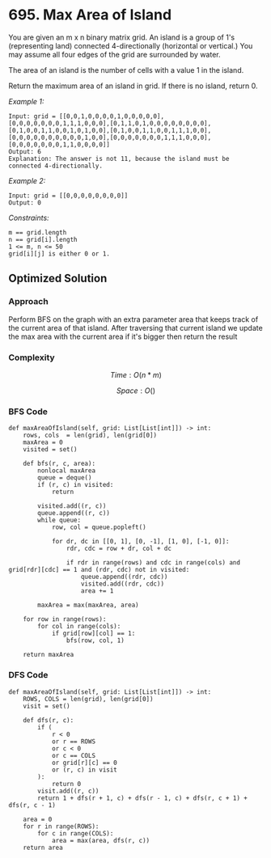 # 695. Max Area of Island
You are given an m x n binary matrix grid. An island is a group of 1's (representing land) connected 4-directionally (horizontal or vertical.) You may assume all four edges of the grid are surrounded by water.

The area of an island is the number of cells with a value 1 in the island.

Return the maximum area of an island in grid. If there is no island, return 0.

*Example 1:*

```
Input: grid = [[0,0,1,0,0,0,0,1,0,0,0,0,0],[0,0,0,0,0,0,0,1,1,1,0,0,0],[0,1,1,0,1,0,0,0,0,0,0,0,0],[0,1,0,0,1,1,0,0,1,0,1,0,0],[0,1,0,0,1,1,0,0,1,1,1,0,0],[0,0,0,0,0,0,0,0,0,0,1,0,0],[0,0,0,0,0,0,0,1,1,1,0,0,0],[0,0,0,0,0,0,0,1,1,0,0,0,0]]
Output: 6
Explanation: The answer is not 11, because the island must be connected 4-directionally.
```

*Example 2:*

```
Input: grid = [[0,0,0,0,0,0,0,0]]
Output: 0
```

*Constraints:*

```
m == grid.length
n == grid[i].length
1 <= m, n <= 50
grid[i][j] is either 0 or 1.
```

## Optimized Solution

### Approach
Perform BFS on the graph with an extra parameter area that keeps track of the current area of that island. After traversing that current island we update the max area with the current area if it's bigger then return the result

### Complexity
$$Time: O(n*m)$$

$$Space: O()$$

### BFS Code
```
def maxAreaOfIsland(self, grid: List[List[int]]) -> int:
    rows, cols  = len(grid), len(grid[0])
    maxArea = 0
    visited = set()

    def bfs(r, c, area):
        nonlocal maxArea
        queue = deque()
        if (r, c) in visited:
            return

        visited.add((r, c))
        queue.append((r, c))
        while queue:
            row, col = queue.popleft()

            for dr, dc in [[0, 1], [0, -1], [1, 0], [-1, 0]]:
                rdr, cdc = row + dr, col + dc

                if rdr in range(rows) and cdc in range(cols) and grid[rdr][cdc] == 1 and (rdr, cdc) not in visited:
                    queue.append((rdr, cdc))
                    visited.add((rdr, cdc))
                    area += 1

        maxArea = max(maxArea, area)

    for row in range(rows):
        for col in range(cols):
            if grid[row][col] == 1:
                bfs(row, col, 1)

    return maxArea
```

### DFS Code
```
def maxAreaOfIsland(self, grid: List[List[int]]) -> int:
    ROWS, COLS = len(grid), len(grid[0])
    visit = set()

    def dfs(r, c):
        if (
            r < 0
            or r == ROWS
            or c < 0
            or c == COLS
            or grid[r][c] == 0
            or (r, c) in visit
        ):
            return 0
        visit.add((r, c))
        return 1 + dfs(r + 1, c) + dfs(r - 1, c) + dfs(r, c + 1) + dfs(r, c - 1)

    area = 0
    for r in range(ROWS):
        for c in range(COLS):
            area = max(area, dfs(r, c))
    return area
```